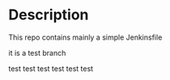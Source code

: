 # Description

This repo contains mainly a simple Jenkinsfile

it is a test branch


test test test
test test test
